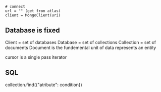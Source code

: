 ```
# connect
url = "" (get from atlas)
client = MongoClient(uri)
````

## Database is fixed
Client = set of databases
Database = set of collections
Collection = set of documents
Document is the fundemental unit of data represents an entity

cursor is a single pass iterator



## SQL
collection.find({"atribute": condition})